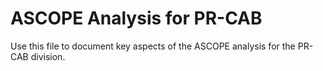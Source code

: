 # ASCOPE Analysis for PR-CAB

Use this file to document key aspects of the ASCOPE analysis for the PR-CAB division.
